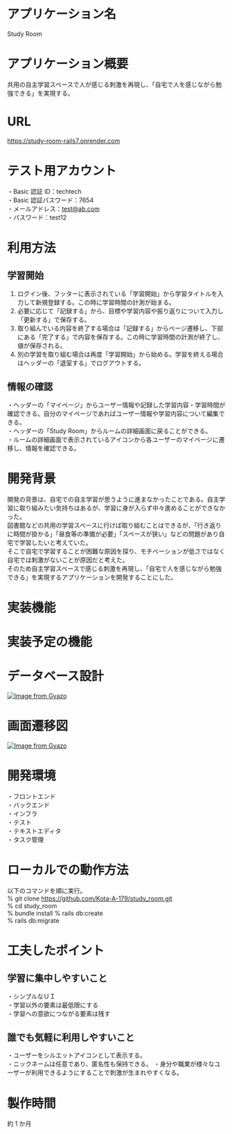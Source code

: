 # アプリケーション名

Study Room

# アプリケーション概要

共用の自主学習スペースで人が感じる刺激を再現し、「自宅で人を感じながら勉強できる」を実現する。

# URL

https://study-room-rails7.onrender.com

# テスト用アカウント

・Basic 認証 ID：techtech  
・Basic 認証パスワード：7654  
・メールアドレス：test@ab.com  
・パスワード：test12

# 利用方法

## 学習開始

1. ログイン後、フッターに表示されている「学習開始」から学習タイトルを入力して新規登録する。この時に学習時間の計測が始まる。
2. 必要に応じて「記録する」から、目標や学習内容や振り返りについて入力し「更新する」で保存する。
3. 取り組んでいる内容を終了する場合は「記録する」からページ遷移し、下部にある「完了する」で内容を保存する。この時に学習時間の計測が終了し、値が保存される。
4. 別の学習を取り組む場合は再度「学習開始」から始める。学習を終える場合はヘッダーの「退室する」でログアウトする。

## 情報の確認

・ヘッダーの「マイページ」からユーザー情報や記録した学習内容・学習時間が確認できる。自分のマイページであればユーザー情報や学習内容について編集できる。  
・ヘッダーの「Study Room」からルームの詳細画面に戻ることができる。  
・ルームの詳細画面で表示されているアイコンから各ユーザーのマイページに遷移し、情報を確認できる。

# 開発背景

開発の背景は、自宅での自主学習が思うように進まなかったことである。自主学習に取り組みたい気持ちはあるが、学習に身が入らず中々進めることができなかった。  
図書館などの共用の学習スペースに行けば取り組むことはできるが、「行き返りに時間が掛かる」「昼食等の準備が必要」「スペースが狭い」などの問題があり自宅で学習したいと考えていた。  
そこで自宅で学習することが困難な原因を探り、モチベーションが低さではなく自宅では刺激がないことが原因だと考えた。  
そのため自主学習スペースで感じる刺激を再現し、「自宅で人を感じながら勉強できる」を実現するアプリケーションを開発することにした。

# 実装機能

# 実装予定の機能

# データベース設計

[![Image from Gyazo](https://i.gyazo.com/8a42607a9bc99772bb4c7663977b182c.png)](https://gyazo.com/8a42607a9bc99772bb4c7663977b182c)

# 画面遷移図

[![Image from Gyazo](https://i.gyazo.com/2956cc3db9fb6416a633226aaba24045.png)](https://gyazo.com/2956cc3db9fb6416a633226aaba24045)

# 開発環境

・フロントエンド  
・バックエンド  
・インフラ  
・テスト  
・テキストエディタ  
・タスク管理

# ローカルでの動作方法

以下のコマンドを順に実行。  
% git clone https://github.com/Kota-A-179/study_room.git  
% cd study_room  
% bundle install
% rails db:create  
% rails db:migrate

# 工夫したポイント

## 学習に集中しやすいこと

・シンプルなＵＩ  
・学習以外の要素は最低限にする  
・学習への意欲につながる要素は残す

## 誰でも気軽に利用しやすいこと

・ユーザーをシルエットアイコンとして表示する。  
・ニックネームは任意であり、匿名性も保持できる。
・身分や職業が様々なユーザーが利用できるようにすることで刺激が生まれやすくなる。

# 製作時間

約 1 か月
